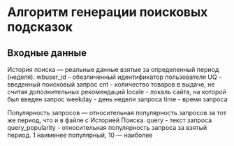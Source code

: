 # Алгоритм генерации поисковых подсказок

## Входные данные

История поиска — реальные данные взятые за определенный период (неделя). 
wbuser_id - обезличенный идентификатор пользователя
UQ - введенный поисковый запрос
cnt - количество товаров в выдаче, не считая дополнительных рекомендаций
locale - локаль сайта, на которой был введен запрос 
weekday - день недели запроса
time - время запроса

Популярность запросов — относительная популярность запросов за тот же период, что и в файле с Историей Поиска.
query - текст запроса
query_popularity - относительная популярность запроса за взятый период. 1 наименее популярный, 10 — наиболее
